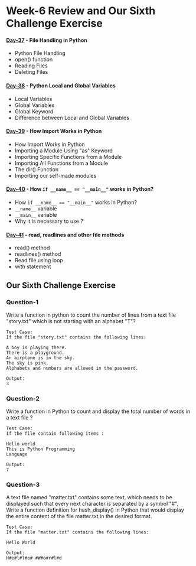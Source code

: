 # Week-6 Review and Our Sixth Challenge Exercise

#### [Day-37](https://github.com/hamzaiftkhar/100-Days-of-Code-with-Python/tree/main/Day-37) - File Handling in Python

- Python File Handling
- open() function
- Reading Files
- Deleting Files

#### [Day-38](https://github.com/hamzaiftkhar/100-Days-of-Code-with-Python/tree/main/Day-38) - Python Local and Global Variables

- Local Variables
- Global Variables
- Global Keyword
- Difference between Local and Global Variables

#### [Day-39](https://github.com/hamzaiftkhar/100-Days-of-Code-with-Python/tree/main/Day-39) - How Import Works in Python

- How Import Works in Python
- Importing a Module Using "as" Keyword
- Importing Specific Functions from a Module
- Importing All Functions from a Module
- The dir() Function
- Importing our self-made modules

#### [Day-40](https://github.com/hamzaiftkhar/100-Days-of-Code-with-Python/tree/main/Day-40) - How ```if __name__ == "__main__"``` works in Python?

- How ```if __name__ == "__main__"``` works in Python?
- ```__name__``` variable
- ```__main__``` variable
- Why it is necessary to use ?

#### [Day-41](https://github.com/hamzaiftkhar/100-Days-of-Code-with-Python/tree/main/Day-41) - read, readlines and other file methods

- read() method
- readlines() method
- Read file using loop
- with statement

## Our Sixth Challenge Exercise

### Question-1

Write a function in python to count the number of lines from a text file "story.txt" which is not starting with an alphabet "T"?

```
Test Case:
If the file "story.txt" contains the following lines: 

A boy is playing there.
There is a playground.
An airplane is in the sky.
The sky is pink.
Alphabets and numbers are allowed in the password.

Output:
3
```

### Question-2

Write a function in Python to count and display the total number of words in a text file ?

```
Test Case:
If the file contain following items :

Hello world
This is Python Programming
Language

Output:
7
```

### Question-3

A text file named "matter.txt" contains some text, which needs to be displayed such that every next character is separated by a symbol "#". Write a function definition for hash_display() in Python that would display the entire content of the file matter.txt in the desired format.

```
Test Case:
If the file "matter.txt" contains the following lines:

Hello World

Output:
H#e#l#l#o# #W#o#r#l#d
```